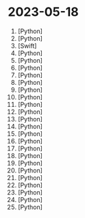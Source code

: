 # 2023-05-18

1. [](https://github.comundefined "with 100k context windows on the way, it's now feasible for every dev to have their own smol developer") [Python]
2. [](https://github.comundefined "Dump all your files and thoughts into your GenerativeAI Second Brain and chat with it") [Python]
3. [](https://github.comundefined "The python package that returns response of Google Bard through API.") [Swift]
4. [](https://github.comundefined "Made to be used with Flipper just drag the folder into NFC") [Python]
5. [](https://github.comundefined "潘多拉，一个让你呼吸顺畅的ChatGPT。Pandora, a ChatGPT that helps you breathe smoothly.") [Python]
6. [](https://github.comundefined "Interact your data and environment using the local GPT, no data leaks, 100% privately, 100% security") [Python]
7. [](https://github.comundefined "Locally hosted tool that connects documents to LLMs for summarization and querying, with a simple GUI.") [Python]
8. [](https://github.comundefined "A batteries-included library for building AI-powered software") [Python]
9. [](https://github.comundefined "The ChatGPT Retrieval Plugin lets you easily find personal or work documents by asking questions in natural language.") [Python]
10. [](https://github.comundefined "A collective list of free APIs") [Python]
11. [](https://github.comundefined "The complete training code of the open-source high-performance Llama model, including the full process from pre-training to RLHF.") [Python]
12. [](https://github.comundefined "Curso para aprender el lenguaje de programación Python desde cero y para principiantes. Más de 30 clases, 25 horas en vídeo, código y grupo de chat. Desde sus fundamentos hasta la creación de un API Backend con base de datos y más...") [Python]
13. [](https://github.comundefined "A query language for programming (large) language models.") [Python]
14. [](https://github.comundefined "⛓️ LangFlow is a UI for LangChain, designed with react-flow to provide an effortless way to experiment and prototype flows.") [Python]
15. [](https://github.comundefined "Ansible is a radically simple IT automation platform that makes your applications and systems easier to deploy and maintain. Automate everything from code deployment to network configuration to cloud management, in a language that approaches plain English, using SSH, with no agents to install on remote systems. https://docs.ansible.com.") [Python]
16. [](https://github.comundefined "FastAPI framework, high performance, easy to learn, fast to code, ready for production") [Python]
17. [](https://github.comundefined "Get a ChatGPT plugin up and running in under 5 minutes!") [Python]
18. [](https://github.comundefined "A framework for few-shot evaluation of autoregressive language models.") [Python]
19. [](https://github.comundefined "RWKV is an RNN with transformer-level LLM performance. It can be directly trained like a GPT (parallelizable). So it's combining the best of RNN and transformer - great performance, fast inference, saves VRAM, fast training, infinite ctx_len, and free sentence embedding.") [Python]
20. [](https://github.comundefined "Tutorial for Poe API bots") [Python]
21. [](https://github.comundefined "Home of CodeT5: Open Code LLMs for Code Understanding and Generation") [Python]
22. [](https://github.comundefined "Vercel for AI agents. We help developers to build, deploy, and monitor AI agents. Focusing on specialized AI agents that build software for you - your personal software developers.") [Python]
23. [](https://github.comundefined "WebUI extension for ControlNet") [Python]
24. [](https://github.comundefined "Generates millions of keyword-based password mutations in seconds.") [Python]
25. [](https://github.comundefined "Tool Learning for Big Models, Open-Source Solutions of ChatGPT-Plugins") [Python]
